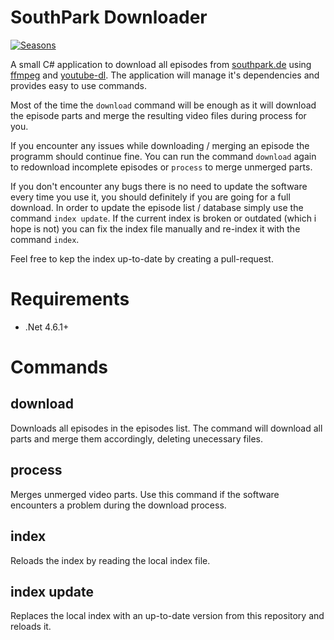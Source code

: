 # SouthPark Downloader
[![Seasons](https://img.shields.io/badge/Seasons-22-brightgreen.svg)](https://github.com/bumbummen99/southparkdownloader)

A small C# application to download all episodes from [southpark.de](http://www.southpark.de/) using [ffmpeg](https://www.ffmpeg.org/) and [youtube-dl](https://rg3.github.io/youtube-dl/).
The application will manage it's dependencies and provides easy to use commands.

Most of the time the ```download``` command will be enough as it will download the episode parts
and merge the resulting video files during process for you.

If you encounter any issues while downloading / merging an episode the programm should continue fine. You can
run the command ```download``` again to redownload incomplete episodes or ```process``` to merge unmerged parts.

If you don't encounter any bugs there is no need to update the software every time you use it, you should definitely if you are going for a full download.
In order to update the episode list / database simply use the command ```index update```. If the current index is broken or outdated (which i hope is not) you can fix 
the index file manually and re-index it with the command ```index```.

Feel free to kep the index up-to-date by creating a pull-request.

# Requirements
- .Net 4.6.1+

# Commands

## download
Downloads all episodes in the episodes list. The command will download all parts and merge them accordingly, deleting unecessary files.

## process
Merges unmerged video parts. Use this command if the software encounters a problem during the download process.

## index
Reloads the index by reading the local index file.

## index update
Replaces the local index with an up-to-date version from this repository and reloads it.
